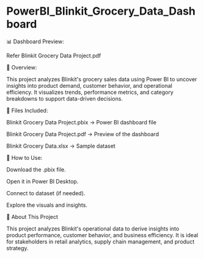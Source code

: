 # PowerBI_Blinkit_Grocery_Data_Dashboard
📊 Dashboard Preview:

Refer Blinkit Grocery Data Project.pdf

📌 Overview:

This project analyzes Blinkit's grocery sales data using Power BI to uncover insights into product demand, customer behavior, and operational efficiency. It visualizes trends, performance metrics, and category breakdowns to support data-driven decisions.

📁 Files Included:

Blinkit Grocery Data Project.pbix → Power BI dashboard file

Blinkit Grocery Data Project.pdf → Preview of the dashboard

Blinkit Grocery Data.xlsx → Sample dataset

🚀 How to Use:

Download the .pbix file.

Open it in Power BI Desktop.

Connect to dataset (if needed).

Explore the visuals and insights.

📂 About This Project

This project analyzes Blinkit's operational data to derive insights into product performance, customer behavior, and business efficiency. It is ideal for stakeholders in retail analytics, supply chain management, and product strategy.
